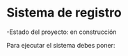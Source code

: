 <h1> Sistema de registro</h1>
-Estado del proyecto: en construcción

Para ejecutar el sistema debes poner:
